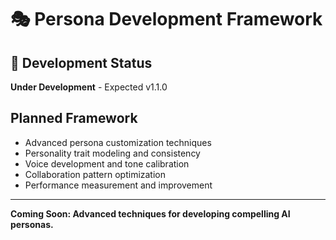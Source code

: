 # 🎭 Persona Development Framework

## 🚧 Development Status
**Under Development** - Expected v1.1.0

## Planned Framework
- Advanced persona customization techniques
- Personality trait modeling and consistency
- Voice development and tone calibration
- Collaboration pattern optimization
- Performance measurement and improvement

---
**Coming Soon: Advanced techniques for developing compelling AI personas.**
